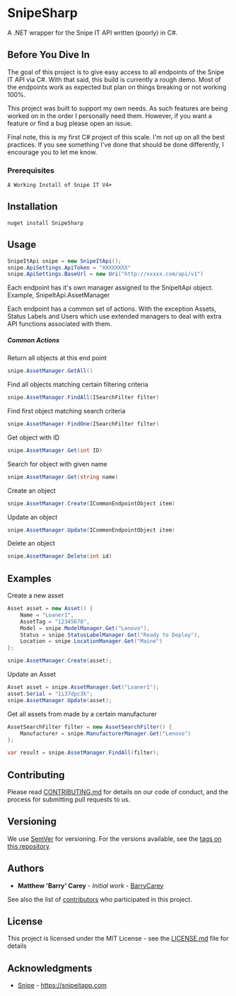 ﻿# SnipeSharp

A .NET wrapper for the Snipe IT API written (poorly) in C#.

## Before You Dive In

The goal of this project is to give easy access to all endpoints of the Snipe IT API via C#.  With that said, this build is currently a rough demo. Most of the endpoints work as expected but plan on things breaking or not working 100%.

This project was built to support my own needs.  As such features are being worked on in the order I personally need them.  However, if you want a feature or find a bug please open an issue. 

Final note, this is my first C# project of this scale.  I'm not up on all the best practices.  If you see something I've done that should be done differently, I encourage you to let me know. 

### Prerequisites

```
A Working Install of Snipe IT V4+
```

## Installation

```
nuget install SnipeSharp
```

## Usage

```csharp
SnipeItApi snipe = new SnipeItApi();
snipe.ApiSettings.ApiToken = "XXXXXXXX"
snipe.ApiSettings.BaseUrl = new Uri("http://xxxxx.com/api/v1")
```

Each endpoint has it's own manager assigned to the SnipeItApi object.  Example, SnipeItApi.AssetManager 

Each endpoint has a common set of actions.  With the exception Assets, Status Labels and Users which use extended managers to deal with extra API functions associated with them. 

##### Common Actions
Return all objects at this end point
```csharp
snipe.AssetManager.GetAll()
```

Find all objects matching certain filtering criteria 
```csharp
snipe.AssetManager.FindAll(ISearchFilter filter)
```

Find first object matching search criteria
```csharp
snipe.AssetManager.FindOne(ISearchFilter filter)
```

Get object with ID
```csharp
snipe.AssetManager.Get(int ID)
```

Search for object with given name
```csharp
snipe.AssetManager.Get(string name)
```

Create an object
```csharp
snipe.AssetManager.Create(ICommonEndpointObject item)
```

Update an object
```csharp
snipe.AssetManager.Update(ICommonEndpointObject item)
```

Delete an object
```csharp
snipe.AssetManager.Delete(int id)
```


## Examples

Create a new asset
```csharp
Asset asset = new Asset() {
    Name = "Loaner1",
    AssetTag = "12345678",
    Model = snipe.ModelManager.Get("Lenovo"),
    Status = snipe.StatusLabelManager.Get("Ready to Deploy"),
    Location = snipe.LocationManager.Get("Maine")
};

snipe.AssetManager.Create(asset);
```

Update an Asset
```csharp
Asset asset = snipe.AssetManager.Get("Loaner1");
asset.Serial = "1i37dpc3k";
snipe.AssetManager.Update(asset);
```

Get all assets from made by a certain manufacturer
```csharp
AssetSearchFilter filter = new AssetSearchFilter() {
    Manufacturer = snipe.ManufacturerManager.Get("Lenovo")
};

var result = snipe.AssetManager.FindAll(filter);
```
## Contributing

Please read [CONTRIBUTING.md](https://gist.github.com/PurpleBooth/b24679402957c63ec426) for details on our code of conduct, and the process for submitting pull requests to us.

## Versioning

We use [SemVer](http://semver.org/) for versioning. For the versions available, see the [tags on this repository](./SnipeSharp/tags).

## Authors

* **Matthew 'Barry' Carey** - *Initial work* - [BarryCarey](https://github.com/barrycarey)

See also the list of [contributors](./SnipeSharp/contributors) who participated in this project.

## License

This project is licensed under the MIT License - see the [LICENSE.md](LICENSE.md) file for details

## Acknowledgments

* [Snipe](https://github.com/snipe) - https://snipeitapp.com
